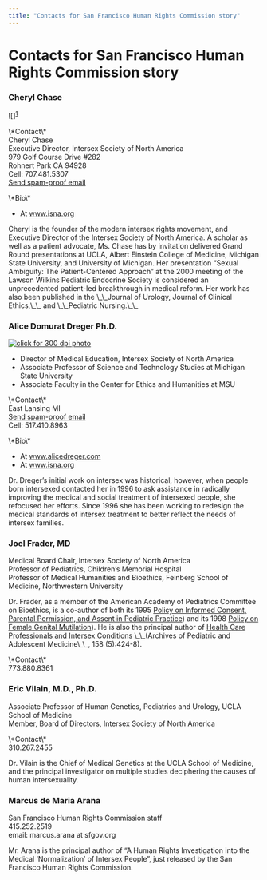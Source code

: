 ```yaml
---
title: "Contacts for San Francisco Human Rights Commission story"
---
```


# Contacts for San Francisco Human Rights Commission story

<h3>Cheryl Chase  </h3>



<p>![]<sup class="footnote" id="fnrev1058796375d88e583aba18-1"><a href="#fn1058796375d88e583aba18-1">1</a></sup> </p>



<p>\*Contact\*  <br />
Cheryl Chase  <br />
Executive Director, Intersex Society of North America  <br />
979 Golf Course Drive #282  <br />
Rohnert Park CA 94928  <br />
Cell: 707.481.5307  <br />
<a href="/pressroom/contact/chase">Send spam-proof email</a>  </p>

<p>\*Bio\*  </p>

<ul>
	<li>At <a href="http://www.isna.org/about/chase">www.isna.org</a></li>
</ul>

<p>Cheryl is the founder of the modern intersex rights movement, and Executive Director of the Intersex Society of North America. A scholar as well as a patient advocate, Ms. Chase has by invitation delivered Grand Round presentations at <span class="caps">UCLA</span>, Albert Einstein College of Medicine, Michigan State University, and University of Michigan. Her presentation &#8220;Sexual Ambiguity: The Patient-Centered Approach&#8221; at the 2000 meeting of the Lawson Wilkins Pediatric Endocrine Society is considered an unprecedented patient-led breakthrough in medical reform. Her work has also been published in the \_\_Journal of Urology, Journal of Clinical Ethics,\_\_ and \_\_Pediatric Nursing.\_\_  </p>


<h3>Alice Domurat Dreger Ph.D.  </h3>

<p><a href="/files/images/dreger.jpg"><img alt="click for 300 dpi photo" src="/img/about/alice2.jpg" title="click for 300 dpi photo" /></a>  </p>

<ul>
	<li>Director of Medical Education, Intersex Society of North America</li>
	<li>Associate Professor of Science and Technology Studies at Michigan State University</li>
	<li>Associate Faculty in the Center for Ethics and Humanities at <span class="caps">MSU</span></li>
</ul>

<p>\*Contact\*  <br />
East Lansing MI  <br />
<a href="http://www.alicedreger.com/contact">Send spam-proof email</a>  <br />
Cell: 517.410.8963  </p>

<p>\*Bio\*  </p>

<ul>
	<li>At <a href="http://www.alicedreger.com">www.alicedreger.com</a></li>
	<li>At <a href="http://www.isna.org/about/dreger">www.isna.org</a></li>
</ul>


<p>Dr. Dreger&#8217;s initial work on intersex was historical, however, when people born intersexed contacted her in 1996 to ask assistance in radically improving the medical and social treatment of intersexed people, she refocused her efforts. Since 1996 she has been working to redesign the medical standards of intersex treatment to better reflect the needs of intersex families.  </p>



<h3>Joel Frader, MD  </h3>

<p>Medical Board Chair, Intersex Society of North America  <br />
Professor of Pediatrics, Children&#8217;s Memorial Hospital  <br />
Professor of Medical Humanities and Bioethics, Feinberg School of Medicine, Northwestern University  </p>

<p>Dr. Frader, as a member of the American Academy of Pediatrics Committee on Bioethics, is a co-author of both its 1995 <a href="http://aappolicy.aappublications.org/cgi/reprint/pediatrics%3B95/2/314.pdf">Policy on Informed Consent, Parental Permission, and Assent in Pediatric Practice</a>) and its 1998 <a href="http://aappolicy.aappublications.org/cgi/content/abstract/pediatrics%3B102/1/153">Policy on Female Genital Mutilation</a>). He is also the principal author of <a href="/pdf/Frader2004.pdf">Health Care Professionals and Intersex Conditions</a> \_\_(Archives of Pediatric and Adolescent Medicine\_\_, 158 (5):424-8).  </p>

<p>\*Contact\*  <br />
773.880.8361  </p>

<h3>Eric Vilain, M.D., Ph.D.  </h3>

<p>Associate Professor of Human Genetics, Pediatrics and Urology, <span class="caps">UCLA</span> School of Medicine  <br />
Member, Board of Directors, Intersex Society of North America  </p>

<p>\*Contact\*  <br />
310.267.2455  </p>

<p>Dr. Vilain is the Chief of Medical Genetics at the <span class="caps">UCLA</span> School of Medicine, and the principal investigator on multiple studies deciphering the causes of human intersexuality.  </p>


<h3>Marcus de Maria Arana  </h3>

<p>San Francisco Human Rights Commission staff  <br />
415.252.2519  <br />
email: marcus.arana at sfgov.org  </p>

<p>Mr. Arana is the principal author of &#8220;A Human Rights Investigation into the Medical &#8216;Normalization&#8217; of Intersex People&#8221;, just released by the San Francisco Human Rights Commission.</p>

 [1]: /img/about/cheryl4.jpg